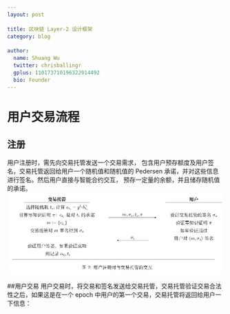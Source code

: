 ```yaml
---
layout: post

title: 区块链 Layer-2 设计框架
category: blog

author:
  name: Shuang Wu
  twitter: chrisballingr
  gplus: 110173710196322914492 
  bio: Founder
---
```


# 用户交易流程

## 注册
用户注册时，需先向交易托管发送一个交易需求， 包含用户预存额度及用户签名，交易托管返回给用户一个随机值和随机值的 Pedersen 承诺，并对这些信息进行签名。然后用户直接与智能合约交互， 预存一定量的余额，并且储存随机值的承诺。![RUNOOB 图标](./images/register.png)

##用户交易
用户交易时，将交易和签名发送给交易托管，交易托管验证交易合法性之后，如果这是在一个 epoch 中用户的第一个交易，交易托管将返回给用户一下信息：





